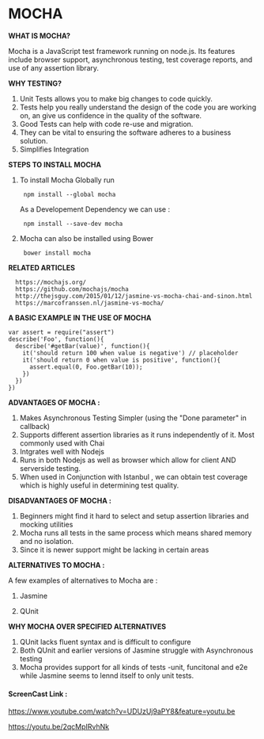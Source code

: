 # MOCHA

**WHAT IS MOCHA?**

Mocha is a JavaScript test framework running on node.js. Its features include browser support, asynchronous testing, test coverage reports, and use of any assertion library.
 
 
**WHY TESTING?**
  1. Unit Tests allows you to make big changes to code quickly.
  2.  Tests help you really understand the design of the code you are working on, an give us 
      confidence in the quality of the software.
  3. Good Tests can help with code re-use and migration.
  4. They can be vital to ensuring the software adheres to a business solution.
  5. Simplifies Integration
  
  
**STEPS TO INSTALL MOCHA**
  
  1. To install Mocha Globally run
     
          npm install --global mocha
      
     As a Developement Dependency we can use :
          
          npm install --save-dev mocha
     
  2. Mocha can also be installed using Bower
          
          bower install mocha

**RELATED ARTICLES**
    
      https://mochajs.org/
      https://github.com/mochajs/mocha
      http://thejsguy.com/2015/01/12/jasmine-vs-mocha-chai-and-sinon.html
      https://marcofranssen.nl/jasmine-vs-mocha/
  
**A BASIC EXAMPLE IN THE USE OF MOCHA**


    var assert = require("assert")
    describe('Foo', function(){
      describe('#getBar(value)', function(){
        it('should return 100 when value is negative') // placeholder
        it('should return 0 when value is positive', function(){
          assert.equal(0, Foo.getBar(10));
        })
      })
    })  
  


**ADVANTAGES OF MOCHA :**
 1. Makes Asynchronous Testing Simpler (using the "Done parameter" in callback)
 2. Supports different assertion libraries as it runs independently of it. Most commonly used with Chai
 3. Intgrates well with Nodejs
 4. Runs in both Nodejs as well as browser which allow for client AND serverside testing.
 5. When used in Conjunction with Istanbul , we can obtain test coverage which is highly useful in determining test quality.
 
 
**DISADVANTAGES OF MOCHA :**
  1. Beginners might find it hard to select and setup assertion libraries and mocking utilities
  2. Mocha runs all tests in the same process which means shared memory and no isolation.
  3. Since it is newer support might be lacking in certain areas
  
  
**ALTERNATIVES TO MOCHA :**

A few examples of alternatives to Mocha are : 

 1. Jasmine
 
 2. QUnit
 
**WHY MOCHA OVER SPECIFIED ALTERNATIVES**
1. QUnit lacks fluent syntax and is difficult to configure
2. Both QUnit and earlier versions of Jasmine struggle with Asynchronous testing
3. Mocha provides support for all kinds of tests -unit, funcitonal and e2e
    while Jasmine seems to lennd itself to only unit tests.
 


#### ScreenCast Link : 

https://www.youtube.com/watch?v=UDUzUj9aPY8&feature=youtu.be

https://youtu.be/2qcMpIRvhNk


